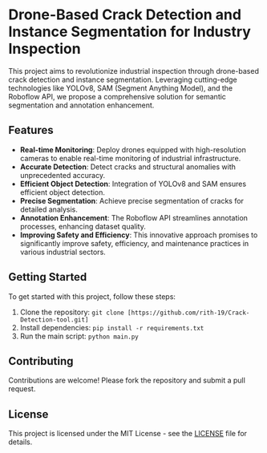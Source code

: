 # Drone-Based Crack Detection and Instance Segmentation for Industry Inspection

This project aims to revolutionize industrial inspection through drone-based crack detection and instance segmentation. Leveraging cutting-edge technologies like YOLOv8, SAM (Segment Anything Model), and the Roboflow API, we propose a comprehensive solution for semantic segmentation and annotation enhancement.

## Features

- **Real-time Monitoring**: Deploy drones equipped with high-resolution cameras to enable real-time monitoring of industrial infrastructure.
- **Accurate Detection**: Detect cracks and structural anomalies with unprecedented accuracy.
- **Efficient Object Detection**: Integration of YOLOv8 and SAM ensures efficient object detection.
- **Precise Segmentation**: Achieve precise segmentation of cracks for detailed analysis.
- **Annotation Enhancement**: The Roboflow API streamlines annotation processes, enhancing dataset quality.
- **Improving Safety and Efficiency**: This innovative approach promises to significantly improve safety, efficiency, and maintenance practices in various industrial sectors.

## Getting Started


To get started with this project, follow these steps:

1. Clone the repository: `git clone [https://github.com/rith-19/Crack-Detection-tool.git]`
2. Install dependencies: `pip install -r requirements.txt`
3. Run the main script: `python main.py`

## Contributing

Contributions are welcome! Please fork the repository and submit a pull request.

## License

This project is licensed under the MIT License - see the [LICENSE](LICENSE) file for details.
